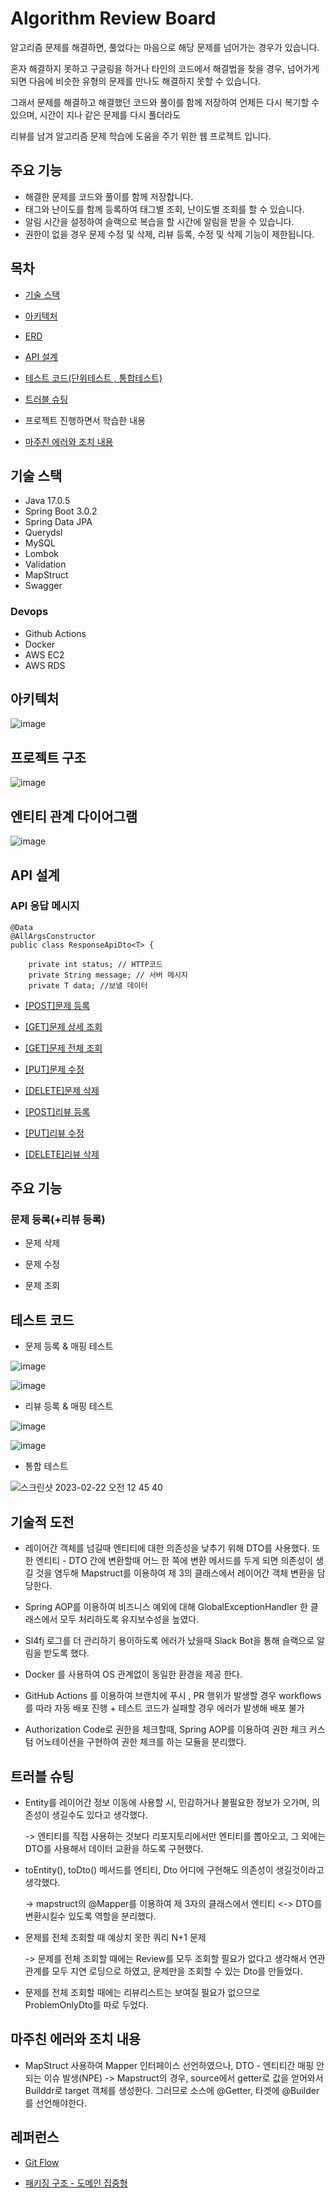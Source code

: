 # Algorithm Review Board

알고리즘 문제를 해결하면, 풀었다는 마음으로 해당 문제를 넘어가는 경우가 있습니다.

혼자 해결하지 못하고 구글링을 하거나 타인의 코드에서 해결법을 찾을 경우, 넘어가게 되면 다음에 비슷한 유형의 문제를 만나도 해결하지 못할 수 있습니다.

그래서 문제를 해결하고 해결했던 코드와 풀이를 함께 저장하여 언제든 다시 복기할 수 있으며, 시간이 지나 같은 문제를 다시 풀더라도 

리뷰를 남겨 알고리즘 문제 학습에 도움을 주기 위한 웹 프로젝트 입니다.

## 주요 기능

- 해결한 문제를 코드와 풀이를 함께 저장합니다.
- 태그와 난이도를 함께 등록하여 태그별 조회, 난이도별 조회를 할 수 있습니다.
- 알림 시간을 설정하여 슬랙으로 복습을 할 시간에 알림을 받을 수 있습니다.
- 권한이 없을 경우 문제 수정 및 삭제, 리뷰 등록, 수정 및 삭제 기능이 제한됩니다.



## 목차

- [기술 스택](#기술-스택)

- [아키텍처](#아키텍처)

- [ERD](#엔티티-관계-다이어그램)

- [API 설계](#api-설계)

- [테스트 코드(단위테스트 , 통합테스트)](#테스트-코드)

- [트러블 슈팅](#트러블-슈팅)

- 프로젝트 진행하면서 학습한 내용

- [마주친 에러와 조치 내용](#마주친-에러와-조치-내용) 

## 기술 스택

- Java 17.0.5
- Spring Boot 3.0.2
- Spring Data JPA
- Querydsl
- MySQL
- Lombok
- Validation
- MapStruct
- Swagger

### Devops

- Github Actions
- Docker
- AWS EC2
- AWS RDS

## 아키텍처

![image](https://user-images.githubusercontent.com/93868431/219997375-f33ffbab-1e73-4865-9f8f-1179667c4c53.png)



## 프로젝트  구조

![image](https://user-images.githubusercontent.com/93868431/218949577-fe7ebaf4-11f8-418f-a3d0-9aecf77e93ee.png)


## 엔티티 관계 다이어그램

![image](https://user-images.githubusercontent.com/93868431/216944449-49d25ef3-5339-4b16-ad3f-26e509973e74.png)


## API 설계

### API 응답 메시지

```
@Data
@AllArgsConstructor
public class ResponseApiDto<T> {

    private int status; // HTTP코드 
    private String message; // 서버 메시지
    private T data; //보낼 데이터
```

- [[POST]문제 등록](https://github.com/waveofmymind/myarh/wiki/%5BPOST%5D%EB%AC%B8%EC%A0%9C-%EB%93%B1%EB%A1%9D)

- [[GET]문제 상세 조회](https://github.com/waveofmymind/myarh/wiki/%5BGET%5D-%EB%AC%B8%EC%A0%9C-%EC%83%81%EC%84%B8-%EC%A1%B0%ED%9A%8C)

- [[GET]문제 전체 조회](https://github.com/waveofmymind/myarh/wiki/%5BGET%5D-%EC%A0%84%EC%B2%B4-%EB%AC%B8%EC%A0%9C-%EC%A1%B0%ED%9A%8C)

- [[PUT]문제 수정](https://github.com/waveofmymind/myarh/wiki/%5BPUT%5D-%EB%AC%B8%EC%A0%9C-%EC%88%98%EC%A0%95)

- [[DELETE]문제 삭제](https://github.com/waveofmymind/myarh/wiki/%5BDELETE%5D-%EB%AC%B8%EC%A0%9C-%EC%82%AD%EC%A0%9CC)

- [[POST]리뷰 등록](https://github.com/waveofmymind/myarh/wiki/%5BPOST%5D-%EB%A6%AC%EB%B7%B0-%EB%93%B1%EB%A1%9D)

- [[PUT]리뷰 수정]()

- [[DELETE]리뷰 삭제](https://github.com/waveofmymind/myarh/wiki/%5BDELETE%5D-%EB%A6%AC%EB%B7%B0-%EC%82%AD%EC%A0%9C)



## 주요 기능

### 문제 등록(+리뷰 등록)

- 문제 삭제

- 문제 수정

- 문제 조회

## 테스트 코드

- 문제 등록 & 매핑 테스트

![image](https://user-images.githubusercontent.com/93868431/218948990-3d267c94-514a-40f3-99dd-3e4ddea2957b.png)
  
![image](https://user-images.githubusercontent.com/93868431/218949117-e7bbafc3-a8fb-4c7a-86e1-037593d5fae1.png)

- 리뷰 등록 & 매핑 테스트

![image](https://user-images.githubusercontent.com/93868431/218939715-8d5bfe7b-0318-4e79-ab68-85b2ace10d5e.png)
  
![image](https://user-images.githubusercontent.com/93868431/218949229-7baebdeb-c37a-4b51-93db-86014f4f07c0.png)

- 통합 테스트

![스크린샷 2023-02-22 오전 12 45 40](https://user-images.githubusercontent.com/93868431/220482803-85accc0c-7e5a-4d02-9bff-46dbc420f789.png)



## 기술적 도전

- 레이어간 객체를 넘길때 엔티티에 대한 의존성을 낮추기 위해 DTO를 사용했다. 또한 엔티티 - DTO 간에 변환할때 어느 한 쪽에 변환 메서드를 두게 되면 의존성이 생길 것을 염두해 Mapstruct를 이용하여 제 3의 클래스에서 레이어간 객체 변환을 담당한다.

- Spring AOP를 이용하여 비즈니스 예외에 대해 GlobalExceptionHandler 한 클래스에서 모두 처리하도록 유지보수성을 높였다.

- Sl4fj 로그를 더 관리하기 용이하도록 에러가 났을때 Slack Bot을 통해 슬랙으로 알림을 받도록 했다.

- Docker 를 사용하여 OS 관계없이 동일한 환경을 제공 한다.

- GitHub Actions 를 이용하여  브랜치에 푸시 , PR 행위가 발생할 경우 workflows 를 따라 자동 배포 진행 + 테스트 코드가 실패할 경우 에러가 발생해 배포 불가

- Authorization Code로 권한을 체크할때, Spring AOP를 이용하여 권한 체크 커스텀 어노테이션을 구현하여 권한 체크를 하는 모듈을 분리했다.


## 트러블 슈팅

- Entity를 레이어간 정보 이동에 사용할 시, 민감하거나 불필요한 정보가 오가며, 의존성이 생길수도 있다고 생각했다.
  
  -> 엔티티를 직접 사용하는 것보다 리포지토리에서만 엔티티를 뽑아오고, 그 외에는 DTO를 사용해서 데이터 교환을 하도록 구현했다.

- toEntity(), toDto() 메서드를 엔티티, Dto 어디에 구현해도 의존성이 생길것이라고 생각했다.

  -> mapstruct의 @Mapper를 이용하여 제 3자의 클래스에서 엔티티 <-> DTO를 변환시킬수 있도록  역할을 분리했다.
  
- 문제를 전체 조회할 때 예상치 못한 쿼리 N+1 문제

  -> 문제를 전체 조회할 때에는 Review를 모두 조회할 필요가 없다고 생각해서 연관관계를 모두 지연 로딩으로 하였고, 문제만을 조회할 수 있는 Dto를 만들었다.
  
- 문제를 전체 조회할 때에는 리뷰리스트는 보여질 필요가 없으므로 ProblemOnlyDto를 따로 두었다. 



## 마주친 에러와 조치 내용 

- MapStruct 사용하여 Mapper 인터페이스 선언하였으나, DTO - 엔티티간 매핑 안되는 이슈 발생(NPE)
    -> Mapstruct의 경우, source에서 getter로 값을 얻어와서 Builddr로 target 객체를 생성한다. 그러므로 소스에 @Getter, 타겟에 @Builder를 선언해야한다. 

## 레퍼런스

- [Git Flow](https://gyoogle.dev/blog/github/Git%20vs%20GitHub%20vs%20GitLab%20Flow.html)

- [패키징 구조 - 도메인 집중형](https://github.com/cheese10yun/spring-guide/blob/master/docs/directory-guide.md)
